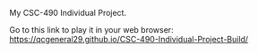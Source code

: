 My CSC-490 Individual Project.

Go to this link to play it in your web browser:
https://qcgeneral29.github.io/CSC-490-Individual-Project-Build/
